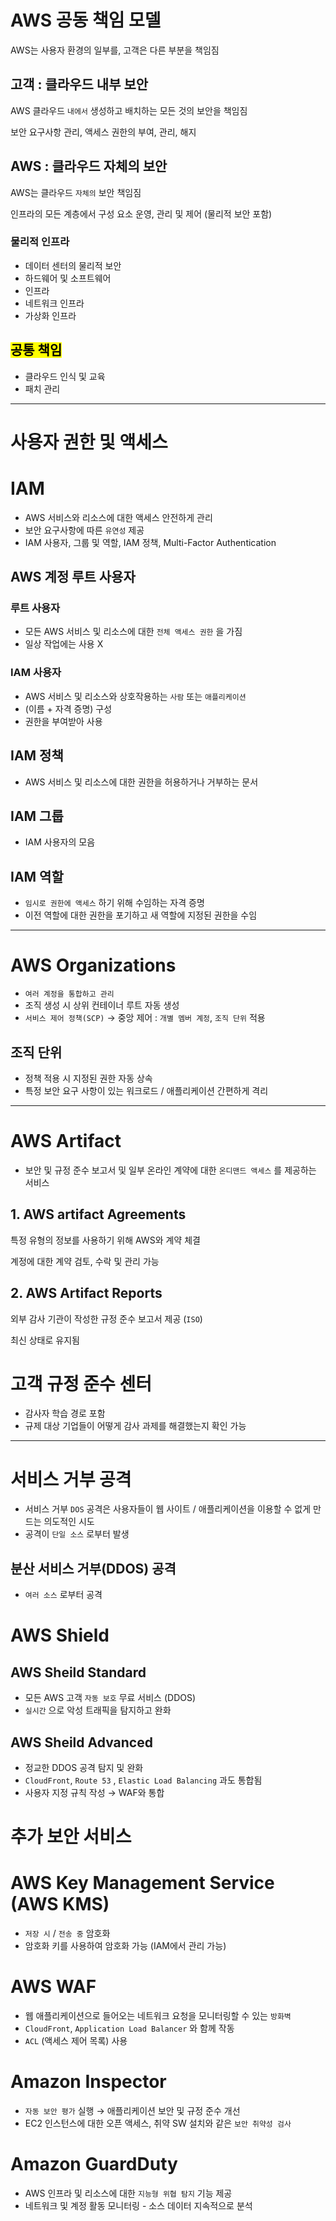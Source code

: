 # AWS 공동 책임 모델

AWS는 사용자 환경의 일부를, 고객은 다른 부분을 책임짐

## 고객 : 클라우드 내부 보안

AWS 클라우드 `내에서` 생성하고 배치하는 모든 것의 보안을 책임짐

보안 요구사항 관리, 액세스 권한의 부여, 관리, 해지

## AWS : 클라우드 자체의 보안

AWS는 클라우드 `자체의` 보안 책임짐

인프라의 모든 계층에서 구성 요소 운영, 관리 및 제어 (물리적 보안 포함)

### 물리적 인프라

-   데이터 센터의 물리적 보안
-   하드웨어 및 소프트웨어
-   인프라
-   네트워크 인프라
-   가상화 인프라

## <mark>공통 책임</mark>
-   클라우드 인식 및 교육
-   패치 관리

---

# 사용자 권한 및 액세스

# IAM

-   AWS 서비스와 리소스에 대한 액세스 안전하게 관리
-   보안 요구사항에 따른 `유연성` 제공
-   IAM 사용자, 그룹 및 역할, IAM 정책, Multi-Factor Authentication

## AWS 계정 루트 사용자

### 루트 사용자

-   모든 AWS 서비스 및 리소스에 대한 `전체 액세스 권한` 을 가짐
-   일상 작업에는 사용 X

### IAM 사용자

-   AWS 서비스 및 리소스와 상호작용하는 `사람` 또는 `애플리케이션`
-   (이름 + 자격 증명) 구성
-   권한을 부여받아 사용

## IAM 정책

-   AWS 서비스 및 리소스에 대한 권한을 허용하거나 거부하는 문서

## IAM 그룹

-   IAM 사용자의 모음

## IAM 역할

-   `임시로 권한에 액세스` 하기 위해 수임하는 자격 증명
-   이전 역할에 대한 권한을 포기하고 새 역할에 지정된 권한을 수임

---

# AWS Organizations

-   `여러 계정을 통합하고 관리`
-   조직 생성 시 상위 컨테이너 루트 자동 생성
-   `서비스 제어 정책(SCP)` → 중앙 제어 : `개별 멤버 계정`, `조직 단위` 적용

## 조직 단위

-   정책 적용 시 지정된 권한 자동 상속
-   특정 보안 요구 사항이 있는 워크로드 / 애플리케이션 간편하게 격리

---

# AWS Artifact

-   보안 및 규정 준수 보고서 및 일부 온라인 계약에 대한 `온디맨드 액세스` 를 제공하는 서비스

## 1. AWS artifact Agreements

특정 유형의 정보를 사용하기 위해 AWS와 계약 체결

계정에 대한 계약 검토, 수락 및 관리 가능

## 2. AWS Artifact Reports

외부 감사 기관이 작성한 규정 준수 보고서 제공 (`ISO`)

최신 상태로 유지됨

# 고객 규정 준수 센터

-   감사자 학습 경로 포함
-   규제 대상 기업들이 어떻게 감사 과제를 해결했는지 확인 가능

---

# 서비스 거부 공격

-   서비스 거부 `DOS` 공격은 사용자들이 웹 사이트 / 애플리케이션을 이용할 수 없게 만드는 의도적인 시도
-   공격이 `단일 소스` 로부터 발생

## 분산 서비스 거부(DDOS) 공격

-   `여러 소스` 로부터 공격

# AWS Shield

## AWS Sheild Standard

-   모든 AWS 고객 `자동 보호` 무료 서비스 (DDOS)
-   `실시간` 으로 악성 트래픽을 탐지하고 완화

## AWS Sheild Advanced

-   정교한 DDOS 공격 탐지 및 완화
-   `CloudFront`, `Route 53` , `Elastic Load Balancing` 과도 통합됨
-   사용자 지정 규칙 작성 → WAF와 통합

# 추가 보안 서비스

# AWS Key Management Service (AWS KMS)

-   `저장 시` / `전송 중` 암호화
-   암호화 키를 사용하여 암호화 가능 (IAM에서 관리 가능)

# AWS WAF

-   웹 애플리케이션으로 들어오는 네트워크 요청을 모니터링할 수 있는 `방화벽`
-   `CloudFront`, `Application Load Balancer` 와 함께 작동
-   `ACL` (액세스 제어 목록) 사용

# Amazon Inspector

-   `자동 보안 평가` 실행 → 애플리케이션 보안 및 규정 준수 개선
-   EC2 인스턴스에 대한 오픈 액세스, 취약 SW 설치와 같은 `보안 취약성 검사`

# Amazon GuardDuty

-   AWS 인프라 및 리소스에 대한 `지능형 위협 탐지` 기능 제공
-   네트워크 및 계정 활동 모니터링 - 소스 데이터 지속적으로 분석